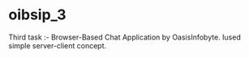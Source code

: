 # oibsip_3
Third task :- Browser-Based Chat Application by OasisInfobyte. Iused simple server-client concept.
